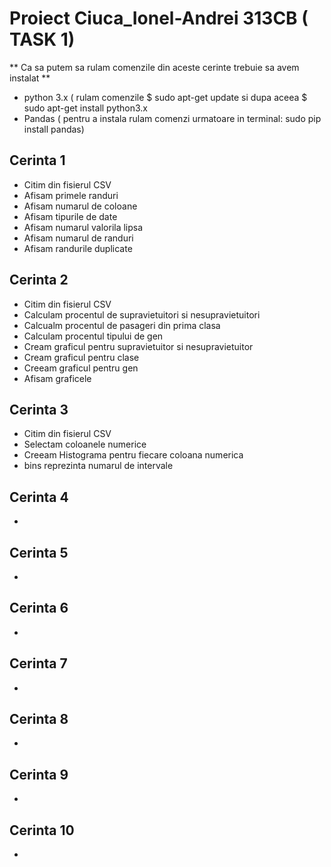 # Proiect Ciuca_Ionel-Andrei 313CB ( TASK 1)

** Ca sa putem sa rulam comenzile din aceste cerinte trebuie sa avem instalat **
- python 3.x ( rulam comenzile $ sudo apt-get update si dupa aceea $ sudo apt-get install python3.x
- Pandas ( pentru a instala rulam comenzi urmatoare in terminal: sudo pip install pandas)

## Cerinta 1
- Citim din fisierul CSV
- Afisam primele randuri
- Afisam numarul de coloane
- Afisam tipurile de date
- Afisam numarul valorila lipsa
- Afisam numarul de randuri
- Afisam randurile duplicate

## Cerinta 2
- Citim din fisierul CSV
- Calculam procentul de supravietuitori si nesupravietuitori
- Calcualm procentul de pasageri din prima clasa
- Calculam procentul tipului de gen
- Cream graficul pentru supravietuitor si nesupravietuitor
- Cream graficul pentru clase
- Creeam graficul pentru gen
- Afisam graficele

## Cerinta 3
- Citim din fisierul CSV
- Selectam coloanele numerice
- Creeam Histograma pentru fiecare coloana numerica
- bins reprezinta numarul de intervale

## Cerinta 4
- 

## Cerinta 5
- 

## Cerinta 6
- 

## Cerinta 7
- 

## Cerinta 8
- 

## Cerinta 9
- 

## Cerinta 10
- 
